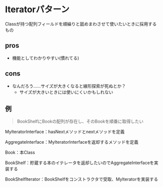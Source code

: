 # Iteratorパターン

Classが持つ配列フィールドを順繰りと舐めまわさせて使いたいときに採用するもの


## pros
- 機能としてわかりやすい(慣れてる)


## cons
- なんだろう……サイズが大きくなると線形探索が死ぬとか？
    - サイズが大きいときには使いにくいかもしれない


## 例

> BookShelfにBookの配列が存在し、そのBookを順番に取得したい

MyIteratorInterface：hasNextメソッドとnextメソッドを定義

AggregateInterface：MyIteratorInterfaceを返却するメソッドを定義

Book：本Class

BookShelf：貯蔵する本のイテレータを返却したいのでAggregateInterfaceを実装する

BookShelfIterator：BookShelfをコンストラクタで受取、MyIteratorを実装する


